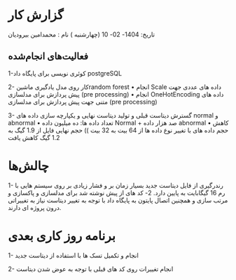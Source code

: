 # گزارش کار
تاریخ: 1404- 02- 10 (چهارشنبه )
نام : محمدامین بیرودیان

## فعالیت‌های انجام‌شده
1-کوئری نویسی برای پایگاه داد   postgreSQL

2- کار روی مدل یادگیری ماشینrandom forest
•	انجام Scale داده های عددی جهت پیش پردازش برای مدلسازی (pre processing) 
• انجام	OneHotEncoding  داده های متنی جهت پیش پردازش برای مدلسازی (pre processing) 

3- گسترش دیتاست قبلی و تولید دیتاست نهایی و یکپارچه سازی داده های normal و  abnormal
•	تعداد داده ها: ده میلیون داده Normal   + صد هزار داده abnormal
•	کاهش حجم داده های با تغییر نوع داده ها از 64 بیت به 32 بیت )) حجم نهایی فایل از 1.9 گیگ به 1.2 گیگ کاهش یافت

# چالش‌ها
1-	رندرگیری از فایل دیتاست جدید بسیار زمان بر و فشار زیادی بر روی سیستم هایی با رم 16 گیگابایت به پایین دارد.
2-	کد های از پیش نوشته شد برای مدلسازی و پاکسازی و مرتب سازی و همچنین اتصال پایتون به پایگاه داد با توجه به تغییر دیتاست نیاز به تغییراتی درون پروژه ای دارند.

# برنامه روز کاری بعدی
1-	انجام و تکمیل تسک ها با استفاده از دیتاست جدید

2-	انجام تغییرات روی کد های قبلی با توجه به عوض شدن دیتاست
